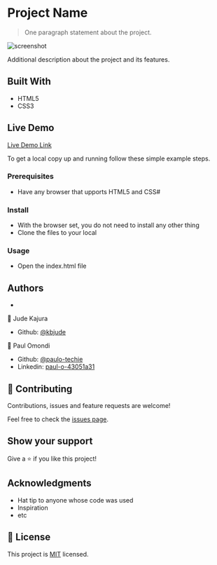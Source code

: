# Project Name

> One paragraph statement about the project.

![screenshot](./app_screenshot.png)

Additional description about the project and its features.

## Built With

- HTML5
- CSS3

## Live Demo

[Live Demo Link](https://livedemo.com)

To get a local copy up and running follow these simple example steps.

### Prerequisites
  - Have any browser that upports HTML5 and CSS#
### Install
  - With the browser set, you do not need to install any other thing
  - Clone the files to your local
### Usage
  - Open the index.html file
## Authors
  - 
👤 Jude Kajura

- Github: [@kbjude](https://github.com/kbjude)


👤 Paul Omondi

- Github: [@paulo-techie](https://github.com/paulo-techie)
- Linkedin: [paul-o-43051a31](https://www.linkedin.com/in/paul-o-43051a31)

## 🤝 Contributing

Contributions, issues and feature requests are welcome!

Feel free to check the [issues page](issues/).

## Show your support

Give a ⭐️ if you like this project!

## Acknowledgments

- Hat tip to anyone whose code was used
- Inspiration
- etc

## 📝 License

This project is [MIT](lic.url) licensed.
